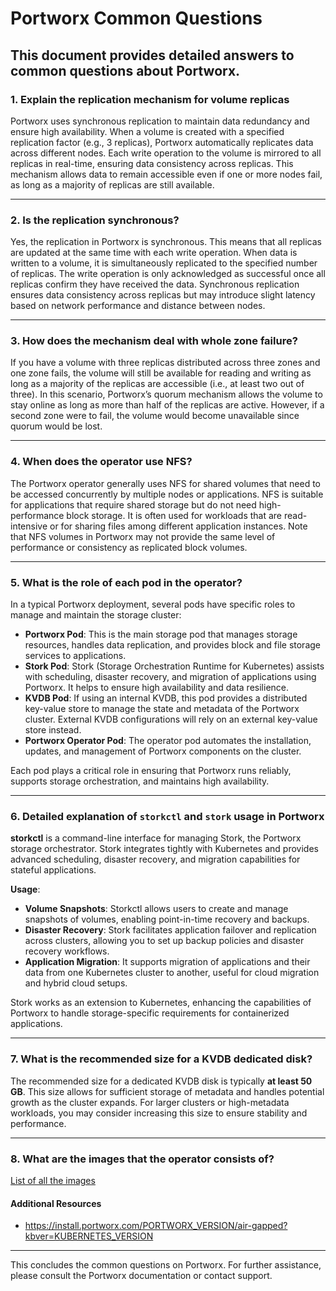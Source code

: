 # Portworx Common Questions

This document provides detailed answers to common questions about Portworx.
---

### 1. Explain the replication mechanism for volume replicas

Portworx uses synchronous replication to maintain data redundancy and ensure high availability. When a volume is created with a specified replication factor (e.g., 3 replicas), Portworx automatically replicates data across different nodes. Each write operation to the volume is mirrored to all replicas in real-time, ensuring data consistency across replicas. This mechanism allows data to remain accessible even if one or more nodes fail, as long as a majority of replicas are still available.

---

### 2. Is the replication synchronous?

Yes, the replication in Portworx is synchronous. This means that all replicas are updated at the same time with each write operation. When data is written to a volume, it is simultaneously replicated to the specified number of replicas. The write operation is only acknowledged as successful once all replicas confirm they have received the data. Synchronous replication ensures data consistency across replicas but may introduce slight latency based on network performance and distance between nodes.

---

### 3. How does the mechanism deal with whole zone failure? 

If you have a volume with three replicas distributed across three zones and one zone fails, the volume will still be available for reading and writing as long as a majority of the replicas are accessible (i.e., at least two out of three). In this scenario, Portworx’s quorum mechanism allows the volume to stay online as long as more than half of the replicas are active. However, if a second zone were to fail, the volume would become unavailable since quorum would be lost.

---

### 4. When does the operator use NFS?

The Portworx operator generally uses NFS for shared volumes that need to be accessed concurrently by multiple nodes or applications. NFS is suitable for applications that require shared storage but do not need high-performance block storage. It is often used for workloads that are read-intensive or for sharing files among different application instances. Note that NFS volumes in Portworx may not provide the same level of performance or consistency as replicated block volumes.

---

### 5. What is the role of each pod in the operator?

In a typical Portworx deployment, several pods have specific roles to manage and maintain the storage cluster:

- **Portworx Pod**: This is the main storage pod that manages storage resources, handles data replication, and provides block and file storage services to applications.
- **Stork Pod**: Stork (Storage Orchestration Runtime for Kubernetes) assists with scheduling, disaster recovery, and migration of applications using Portworx. It helps to ensure high availability and data resilience.
- **KVDB Pod**: If using an internal KVDB, this pod provides a distributed key-value store to manage the state and metadata of the Portworx cluster. External KVDB configurations will rely on an external key-value store instead.
- **Portworx Operator Pod**: The operator pod automates the installation, updates, and management of Portworx components on the cluster.
  
Each pod plays a critical role in ensuring that Portworx runs reliably, supports storage orchestration, and maintains high availability.

---

### 6. Detailed explanation of `storkctl` and `stork` usage in Portworx

**storkctl** is a command-line interface for managing Stork, the Portworx storage orchestrator. Stork integrates tightly with Kubernetes and provides advanced scheduling, disaster recovery, and migration capabilities for stateful applications.

**Usage**:
- **Volume Snapshots**: Storkctl allows users to create and manage snapshots of volumes, enabling point-in-time recovery and backups.
- **Disaster Recovery**: Stork facilitates application failover and replication across clusters, allowing you to set up backup policies and disaster recovery workflows.
- **Application Migration**: It supports migration of applications and their data from one Kubernetes cluster to another, useful for cloud migration and hybrid cloud setups.

Stork works as an extension to Kubernetes, enhancing the capabilities of Portworx to handle storage-specific requirements for containerized applications.

---

### 7. What is the recommended size for a KVDB dedicated disk?

The recommended size for a dedicated KVDB disk is typically **at least 50 GB**. This size allows for sufficient storage of metadata and handles potential growth as the cluster expands. For larger clusters or high-metadata workloads, you may consider increasing this size to ensure stability and performance.

--- 

### 8. What are the images that the operator consists of?

[List of all the images](./portworx-images.md)

#### Additional Resources
* https://install.portworx.com/PORTWORX_VERSION/air-gapped?kbver=KUBERNETES_VERSION

--- 

This concludes the common questions on Portworx. For further assistance, please consult the Portworx documentation or contact support.